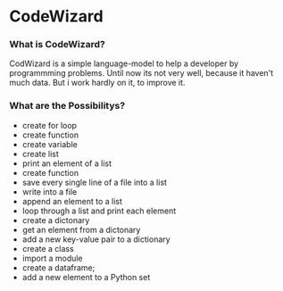 # CodeWizard
### What is CodeWizard?
CodWizard is a simple language-model to help a developer by programmming problems.
Until now its not very well, because it haven't much data. But i work hardly on it, to improve it.

### What are the Possibilitys?

- create for loop
- create function
- create variable
- create list
- print an element of a list
- create function
- save every single line of a file into a list
- write into a file
- append an element to a list
- loop through a list and print each element
- create a dictonary
- get an element from a dictonary
- add a new key-value pair to a dictionary
- create a class
- import a module
- create a dataframe;
- add a new element to a Python set